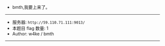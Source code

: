 - bmth,我要上来了。
<hr/>

- 服务器: `http://59.110.71.111:9013/`
- 本题目 flag 数量: 1 
- Author: w4ke / bmth
<hr/>
